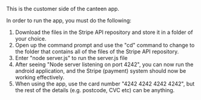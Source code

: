 
This is the customer side of the canteen app. 

In order to run the app, you must do the following: 

1) Download the files in the Stripe API repository and store it in a folder of your choice. 
2) Open up the command prompt and use the "cd" command to change to the folder that contains all of the files of the Stripe API repository. 
3) Enter "node server.js" to run the server.js file 
4) After seeing "Node server listening on port 4242", you can now run the android application, and the Stripe (payment) system should now be working effectively. 
5) When using the app, use the card number "4242 4242 4242 4242", but the rest of the details (e.g. postcode, CVC etc) can be anything. 
